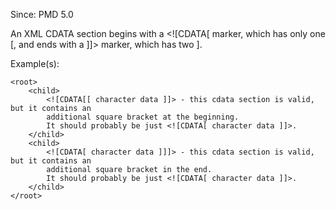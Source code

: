 Since: PMD 5.0

An XML CDATA section begins with a &lt;![CDATA[ marker, which has only one [, and ends with a ]]&gt; marker, which has two ].

Example(s):
```
<root>
    <child>
        <![CDATA[[ character data ]]> - this cdata section is valid, but it contains an
        additional square bracket at the beginning.
        It should probably be just <![CDATA[ character data ]]>.
    </child>
    <child>
        <![CDATA[ character data ]]]> - this cdata section is valid, but it contains an
        additional square bracket in the end.
        It should probably be just <![CDATA[ character data ]]>.
    </child>
</root>
```
